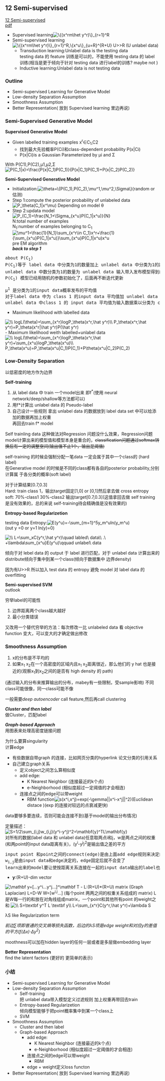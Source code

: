 ## 12 Semi-supervised
[12 Semi-supervised](https://www.youtube.com/watch?v=fX_guE7JNnY&list=PLJV_el3uVTsPy9oCRY30oBPNLCo89yu49&index=21)  
[pdf](http://speech.ee.ntu.edu.tw/~tlkagk/courses/ML_2016/Lecture/semi%20(v3).pdf)

- Supervised learning<img src="https://latex.codecogs.com/gif.latex?\bg_white&space;\{(x^rm\het&space;y^r)\}_{r=1}^R" title="\{(x^rm\het y^r)\}_{r=1}^R" />
- Semi-supervised learning<img src="https://latex.codecogs.com/gif.latex?\bg_white&space;\{(x^rm\het&space;y^r)\}_{r=1}^R,\{x^u\}_{u=R}^{R&plus;U}" title="\{(x^rm\het y^r)\}_{r=1}^R,\{x^u\}_{u=R}^{R+U}" /> U>>R (U unlabel data)  
  - Transduction learning:Unlabel data is the testing data  
    testing data 的 feature 训练是可以的，不能使用 testing data 的 label 训练(相当是更于倾向于针对 testing data 进行label的训练? maybe not )
  - Inductive learning:Unlabel data is not testing data


### Outline
- Semi-supervised Learning for Generative Model
- Low-density Separation Assumption
- Smoothness Assumption
- Better Representation( 放到 Supervised learning 里边再说)

### Semi-Supervised Generative Model
**Supervised Generative Model**
- Given labelled training examples x<sup>r</sup>&isin;C<sub>1</sub>,C</sub>2</sub>
  - 找到最大先验概率P(C</sub>i</sub>)和class-dependent probability P(x|C</sub>i</sub>)
  - P(x|C</sub>i</sub>)is a Gaussian Parameterized by &mu;</sup>i</sup> and &Sigma;

With P(C</sub>1</sub>),P(C</sub>2</sub>),&mu;</sup>1</sup>,&mu;</sup>2</sup>,&Sigma;  
<img src="https://latex.codecogs.com/gif.latex?\bg_white&space;P(C_1|x)=\frac{P(x|C_1)P(C_1)}{P(x|C_1)P(C_1)&plus;P(x|C_2)P(C_2)}" title="P(C_1|x)=\frac{P(x|C_1)P(C_1)}{P(x|C_1)P(C_1)+P(x|C_2)P(C_2)}" />

**Semi-Supervised Generative Model**
- Initialization:<img src="https://latex.codecogs.com/gif.latex?\bg_white&space;\theta=\{P(C_1),P(C_2),\mu^1,\mu^2,\Sigma\}" title="\theta=\{P(C_1),P(C_2),\mu^1,\mu^2,\Sigma\}" />(random or 估测)
- Step 1:compute the posterior probability of unlabeled data  
  <img src="https://latex.codecogs.com/gif.latex?\bg_white&space;P_\theta(C_1|x^\mu)" title="P_\theta(C_1|x^\mu)" /> Depending on model &theta;
- Step 2:updata model  
  <img src="https://latex.codecogs.com/gif.latex?\bg_white&space;P_(C_1)=\frac{N_1&plus;\Sigma_{x^u}P(C_1|x^u)}{N}" title="P_(C_1)=\frac{N_1+\Sigma_{x^u}P(C_1|x^u)}{N}" />  
  N:total number of examples  
  N<sub>1</sub>:number of examples belonging to C<sub>1</sub>  
  <img src="https://latex.codecogs.com/gif.latex?\bg_white&space;\mu^1=\frac{1}{N_1}\sum_{x^r\in&space;C_1}x^r&plus;\frac{1}{\sum_{x^u}P(C_1|x^u)}\sum_{x^u}P(C_1|x^u)x^u" title="\mu^1=\frac{1}{N_1}\sum_{x^r\in C_1}x^r+\frac{1}{\sum_{x^u}P(C_1|x^u)}\sum_{x^u}P(C_1|x^u)x^u" />  
  pre EM algorithm  
  ***back to step 1*** 

<pre>
about P(C<sub>1</sub>)
P(C<sub>1</sub>)等于 label data 中分类为1的数量加上 unlabel data 中分类为1的数量 除以总数。
unlabel data 中数分类为1的数量为 unlabel data 输入带入发布模型得到的概率
P(C<sub>1</sub>) 模型已经用随机的参数初始化了，后面再不断迭代更新

&mu;<sup>1</sup> 是分类为1的input data概率发布的平均值
对于label data 中为 class 1 的input data 平均值加 unlabel data 中class 1 的 input data 平均值
unlabel data 中class 1 的 input data 平均值为输入数据乘以分类为 class 1 的期望，除以unlabel data 中class 1数量
</pre>

- Maximum likelihood with labelled data  
<img src="https://latex.codecogs.com/gif.latex?\bg_white&space;\\&space;logL(\theta)=\sum_{x^r}logP_\theta(x^r,\hat&space;y^r)\\&space;P_\theta(x^r,\hat&space;y^r)=P_\theta(x^r|\hat&space;y^r)P(\hat&space;y^r)" title="\\ logL(\theta)=\sum_{x^r}logP_\theta(x^r,\hat y^r)\\ P_\theta(x^r,\hat y^r)=P_\theta(x^r|\hat y^r)P(\hat y^r)" />
- Maximum likelihood weith labelled+unlabel data  
<img src="https://latex.codecogs.com/gif.latex?\bg_white&space;\\&space;logL(\theta)=\sum_{x^r}logP_\theta(x^r,\hat&space;y^r)&plus;\sum_{x^u}logP_\theta(x^u)\\&space;P_\theta(x^u)=P_\theta(x^u|C_1)P(C_1)&plus;P\theta(x^u|C_2)P(C_2)" title="\\ logL(\theta)=\sum_{x^r}logP_\theta(x^r,\hat y^r)+\sum_{x^u}logP_\theta(x^u)\\ P_\theta(x^u)=P_\theta(x^u|C_1)P(C_1)+P\theta(x^u|C_2)P(C_2)" />

### Low-Density Separation
以低密度的地方作为边界

**Self-training**  
1. 从 label data 中 train 一个model出来 即f<sup>*</sup>(使用 neural network/deep/shallow等方法都可以)
2. 用f<aup>*</sup>计算出 unlabel data 的 Pseudo-label
3. 自己设计一些规则 拿出 unlabel data 的数据放到 label data set 中可以给添加的数据再加上权重  
  再回去train f</sup>*</suo> model

Self trainling data 这种做法对Regression 问题没什么效果，Regression问题model计算出来的模型值和模型本身是重合的，<del>classification问题通过softmax转换后有一定的调整空间(输出值不止1个，输出是阈值)</del>

self-training 的时候会强制分配一笔data 一定会属于其中一个class的  (hard label)  
在Generative model 的时候是不同的class都有各自的posterior probability,分别计算属 于各分类的概率(soft label)

对于计算结果\[0.7,0.3\]  
Hard: train class 1，输出target固定\[1,0\] or \[0,1\]然后拿去做 cross entropy  
soft: 70%-class1 30%-class2 输出target\[0.7,0.3\](这值拿回去做 self training 是没有效果的，总的来说 self-training待会精确值是没有效果的)

**Entropy-based Regularizetion**

testing data Entropy:<img src="https://latex.codecogs.com/gif.latex?\bg_white&space;E(y^u)=-\sum_{m=1}^5y_m^uln(y_m^u)" title="E(y^u)=-\sum_{m=1}^5y_m^uln(y_m^u)" />  
(out y =0 or y=1 ln(y)=0)

<img src="https://latex.codecogs.com/gif.latex?\bg_white&space;\\&space;L=\sum_xC(y^r,\hat&space;y^r)\quad&space;labled\&space;data\\&space;.\&space;&plus;\lambda\sum_{x^u}E(y^u)\qquad&space;unlabel\&space;data" title="\\ L=\sum_xC(y^r,\hat y^r)\quad labled\ data\\ .\ +\lambda\sum_{x^u}E(y^u)\qquad unlabel\ data" />

倾向于对 lebel data 的 output 于 label 进行匹配，对于 unlabel data 计算出来的distribute倾向于集中到某一个class(倾向于数据集中 边界density)

因为有U>>R 所以加入 test data 的 entropy 避免 model 对 label data 的 overfitting

**Semi-supervised SVM**  
outlook

穷举label的可能性
1. 边界距离两个class越大越好
2. 最小分类错误

又改用一个替代穷举的方法：每次修改一比 unlabeled data 看 objective function 变大，可以变大的才确定做出修改

### Smoothness Assumption
1. x的分布是不平均的
2. 如果x<sub>1</sub> x<sub>2</sub>在一个高密度的区域内且x<sub>1</sub> x<sub>2</sub>距离很近，那么他们的 y hat 也是接近的(观察x<sub>1</sub>到x<sub>2</sub>之间的是否有 high density 的 path) 

(通过输入的分布来推算输出的分布，mabey有一些限制，受sample影响)
不同class可能很像，同一class可能不像

一般需要*deep autoencoder* call feature,然后再call clustering

***Cluster and then label***  
做Cluster，匹配label

***Graph-based Approach***  
用图表来处理高密度链接问题

为什么要算singularity  
计算edge

- 有些数据自带graph 的连接，比如网页分类的hyperlink 论文分类的引用关系
- 自己建立graph关系
  - 定义object之间怎么算相似度
  - add edge:
    - K Nearest Neighbor (连接最近的k个点)
    - e-Neighborhood (相似度超过一定阈值的才会相连)
  - 连接点之间的edge可以带weight
    - RBM function<img src="https://latex.codecogs.com/gif.latex?\bg_white&space;s(x^i,x^j)=exp(-\gemma||x^i-x^j||^2)" title="s(x^i,x^j)=exp(-\gemma||x^i-x^j||^2)" />(Euclidean distace )(exp 的连接对较远的点衰减更快)

data要够多要连续，否则可能会连接不到(基于model的输出分布情况)

定量描述：  
<img src="https://latex.codecogs.com/gif.latex?\bg_white&space;S=1/2\sum_{i,j}w_{i,j}(y^i-y^j)^2=\mathbf{y}^TL\mathbf{y}" title="S=1/2\sum_{i,j}w_{i,j}(y^i-y^j)^2=\mathbf{y}^TL\mathbf{y}" />  
对所有的数据(label data 和 unlabel data)任意取两点i和j，w是两点之间的权重(和两point的input data距离有关)，(y<sup>i</sup>-y<sup>j</sup>)<sup>2</sup>是输出值之差的平方

<pre>
input point 和point之间的connect(edge)是由上面add edge规则来决定的(距离太远的点就不会建立连接)，
w<sub>i,j</sub>是由input data和edge决定的，edge固定后就不会变了
learn出来的model要让使按距离关系连接在一起的input data输出的label也更接近
</pre>

- **y**:(R+U)-dim vector  
<img src="https://latex.codecogs.com/gif.latex?\bg_white&space;\mathbf&space;y=[...y^i...y^j...]^\mathbf&space;T" title="\mathbf y=[...y^i...y^j...]^\mathbf T" />
- L:(R+U)*(R+U) matrix (Graph Laplacian)  
L=D-W  
W=[w<sup>i,j</sup>...] (每个point 两两之间的权重关系组成的 matrix)  
L 是W每一行的和放在对角线组成matrix，一个point和其他所有point 的weight之和

<img src="https://latex.codecogs.com/gif.latex?\bg_white&space;\\&space;S=\textbf&space;y^T&space;L&space;\textbf&space;y\\&space;L=\sum_{x^r}C(y^r,\hat&space;y^r)&plus;\lambda&space;S" title="\\ S=\textbf y^T L \textbf y\\ L=\sum_{x^r}C(y^r,\hat y^r)+\lambda S" />

&lambda;S like Regularization term

*前边&sum;项即普通的交叉熵等损失函数，后边的&lambda;S项是edge weight和对应y的差值的平方(f(&Delta;x)&sdot;&Delta;y<sup>2</sup>)*

moothness可以加在hidden layer的任何一层或者是多层做embedding layer

**Better Representation**  
find the latent factors
(更好的 更简单的表示)


### 小结

- Semi-supervised Learning for Generative Model
- Low-density Separation Assumption
  - Self-training  
    把 unlabel data带入模型定义过滤规则 加上权重再带回去train
  - Entropy-based Regularizetion  
    倾向模型能够于把point概率集中到某一个class上
  - SVM
- Smoothness Assumption
  - Cluster and then label
  - Graph-based Approach
    - add edge:
      - K Nearest Neighbor (连接最近的k个点)
      - e-Neighborhood (相似度超过一定阈值的才会相连)
    - 连接点之间的edge可以带weight
      - RBM
    - edge + weight定义loss functon
- Better Representation( 放到 Supervised learning 里边再说)